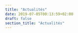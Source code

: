 ```yaml
---
title: "Actualités"
date: 2019-07-05T00:13:59+02:00
draft: false
section_title: "Actualités"
---
```


